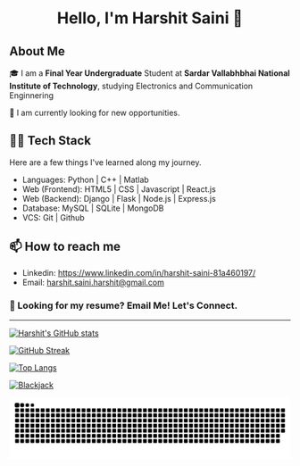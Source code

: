 <h1 align="center">Hello, I'm Harshit Saini 👋</h1> 

## About Me

🎓 I am a **Final Year Undergraduate** Student at **Sardar Vallabhbhai National Institute of Technology**, studying Electronics and Communication Enginnering 
 
💼 I am currently looking for new opportunities. 

## 👨‍💻 Tech Stack

Here are a few things I've learned along my journey. 
- Languages: Python | C++ | Matlab
- Web (Frontend): HTML5 | CSS | Javascript | React.js
- Web (Backend): Django | Flask | Node.js | Express.js
- Database: MySQL | SQLite | MongoDB
- VCS: Git | Github

## 📫 How to reach me 

- Linkedin: https://www.linkedin.com/in/harshit-saini-81a460197/
- Email: harshit.saini.harshit@gmail.com

### 📄 Looking for my resume? Email Me! Let's Connect. 

<hr>

[![Harshit's GitHub stats](https://github-readme-stats.vercel.app/api?username=harshit09saini&show_icons=true&theme=synthwave&hide=issues&count_private=true&include_all_commits=true)](https://github.com/anuraghazra/github-readme-stats)

[![GitHub Streak](https://github-readme-streak-stats.herokuapp.com?user=harshit09saini&theme=synthwave)](https://git.io/streak-stats) 

[![Top Langs](https://github-readme-stats.vercel.app/api/top-langs/?username=harshit09saini&layout=compact&show_icons=true&theme=synthwave)](https://github.com/anuraghazra/github-readme-stats)

[![Blackjack](https://github-readme-stats.vercel.app/api/pin/?username=harshit09saini&repo=Django-Multiplayer-Blackjack&show_icons=true&theme=synthwave)](https://github.com/anuraghazra/github-readme-stats)

![Snake gif](https://github.com/harshit09saini/harshit09saini/blob/output/github-contribution-grid-snake.svg)
<!---
harshit09saini/harshit09saini is a ✨ special ✨ repository because its `README.md` (this file) appears on your GitHub profile.
You can click the Preview link to take a look at your changes.
--->
